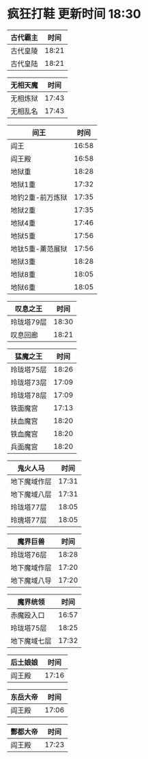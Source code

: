 # 疯狂打鞋 更新时间 18:30

| 古代霸主   | 时间    |
|--------|-------|
| 古代皇陵 | 18:21 |
| 古代皇陆 | 18:21 |

| 无相天魔   | 时间    |
|--------|-------|
| 无相炼狱 | 17:43 |
| 无相乱名 | 17:43 |

| 间王   | 时间    |
|--------|-------|
| 阎王 | 16:58 |
| 阎王殿 | 16:58 |
| 地狱重 | 18:28 |
| 地狱1重 | 17:32 |
| 地钓2重-前万炼狱 | 17:35 |
| 地狱2重 | 17:35 |
| 地狱4重 | 17:46 |
| 地狱5重 | 17:56 |
| 地钛5重-薰范展狱 | 17:56 |
| 地狱3重 | 18:28 |
| 地狱8重 | 18:05 |
| 地狱6重 | 18:05 |

| 叹息之王   | 时间    |
|--------|-------|
| 玲珑塔79层 | 18:30 |
| 叹息回廊 | 18:21 |

| 猛魔之王   | 时间    |
|--------|-------|
| 玲珑塔75层 | 18:26 |
| 玲珑塔73层 | 17:09 |
| 玲珑塔78层 | 17:09 |
| 铁面魔宫 | 17:13 |
| 扶血魔宫 | 18:20 |
| 铁血魔宫 | 18:20 |
| 兵面魔宫 | 18:20 |

| 鬼火人马   | 时间    |
|--------|-------|
| 地下魔域作层 | 17:31 |
| 地下魔域八层 | 17:31 |
| 玲珑塔77层 | 18:05 |
| 玲瑰塔77层 | 18:05 |

| 魔界巨兽   | 时间    |
|--------|-------|
| 玲珑塔76层 | 18:28 |
| 地下魔域作层 | 17:20 |
| 地下魔域八导 | 17:20 |

| 魔界统领   | 时间    |
|--------|-------|
| 赤魔殴入口 | 16:57 |
| 玲珑塔75层 | 18:25 |
| 地下魔域七层 | 17:32 |

| 后土娘娘   | 时间    |
|--------|-------|
| 阎王殿 | 17:16 |

| 东岳大帝   | 时间    |
|--------|-------|
| 阎王殿 | 17:06 |

| 酆都大帝   | 时间    |
|--------|-------|
| 阎王殿 | 17:23 |